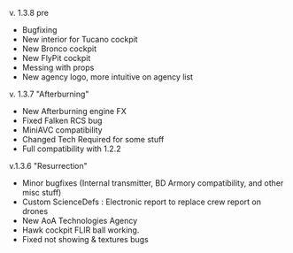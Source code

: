 v. 1.3.8 pre
- Bugfixing
- New interior for Tucano cockpit
- New Bronco cockpit
- New FlyPit cockpit
- Messing with props
- New agency logo, more intuitive on agency list

v. 1.3.7 "Afterburning"
- New Afterburning engine FX
- Fixed Falken RCS bug
- MiniAVC compatibility
- Changed Tech Required for some stuff
- Full compatibility with 1.2.2



v.1.3.6 "Resurrection"
- Minor bugfixes (Internal transmitter, BD Armory compatibility, and other misc stuff)
- Custom ScienceDefs : Electronic report to replace crew report on drones
- New AoA Technologies Agency
- Hawk cockpit FLIR ball working.
- Fixed not showing & textures bugs
